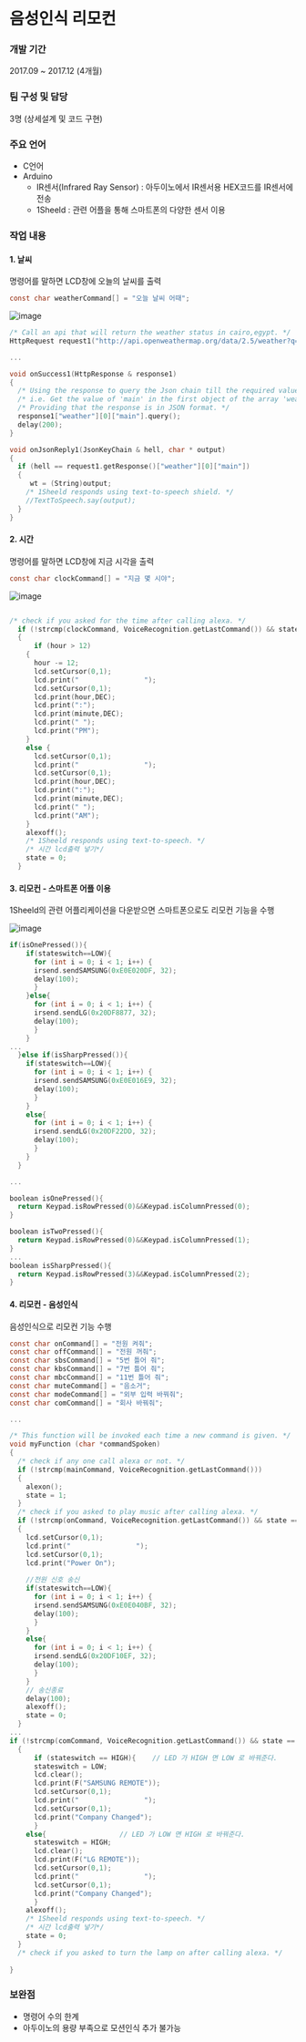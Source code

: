 # 음성인식 리모컨

### 개발 기간
2017.09 ~ 2017.12 (4개월)

### 팀 구성 및 담당
3명 (상세설계 및 코드 구현)

### 주요 언어
- C언어
- Arduino 
	- IR센서(Infrared Ray Sensor) : 아두이노에서 IR센서용 HEX코드를 IR센서에 전송
	- 1Sheeld : 관련 어플을 통해 스마트폰의 다양한 센서 이용

### 작업 내용
#### 1. 날씨
명령어를 말하면 LCD창에 오늘의 날씨를 출력
```c
const char weatherCommand[] = "오늘 날씨 어때";
```

![image](https://user-images.githubusercontent.com/67365433/93769973-8eb78400-fc56-11ea-849e-53018f3a696a.png)

```c
/* Call an api that will return the weather status in cairo,egypt. */
HttpRequest request1("http://api.openweathermap.org/data/2.5/weather?q=Daejeon,KR&appid=4a31a9b440ac1403c36357cb7c4feaa2");

...

void onSuccess1(HttpResponse & response1)
{
  /* Using the response to query the Json chain till the required value. */
  /* i.e. Get the value of 'main' in the first object of the array 'weather' in the response. */
  /* Providing that the response is in JSON format. */
  response1["weather"][0]["main"].query();
  delay(200);
}

void onJsonReply1(JsonKeyChain & hell, char * output)
{
  if (hell == request1.getResponse()["weather"][0]["main"])
  {
     wt = (String)output;
    /* 1Sheeld responds using text-to-speech shield. */
    //TextToSpeech.say(output);
  }
}
```

#### 2. 시간
명령어를 말하면 LCD창에 지금 시각을 출력
```c
const char clockCommand[] = "지금 몇 시야";
```

![image](https://user-images.githubusercontent.com/67365433/93770268-eeae2a80-fc56-11ea-8a8f-1c2456a2613d.png)

```c

/* check if you asked for the time after calling alexa. */
  if (!strcmp(clockCommand, VoiceRecognition.getLastCommand()) && state == 1)
  { 
      if (hour > 12)
    { 
      hour -= 12;
      lcd.setCursor(0,1);
      lcd.print("                ");
      lcd.setCursor(0,1);
      lcd.print(hour,DEC);
      lcd.print(":");
      lcd.print(minute,DEC);
      lcd.print(" ");
      lcd.print("PM");
    }
    else {
      lcd.setCursor(0,1);
      lcd.print("                ");
      lcd.setCursor(0,1);
      lcd.print(hour,DEC);
      lcd.print(":");
      lcd.print(minute,DEC);
      lcd.print(" ");
      lcd.print("AM");
    }
    alexoff();
    /* 1Sheeld responds using text-to-speech. */
    /* 시간 lcd출력 넣기*/
    state = 0;
  }
```

#### 3. 리모컨 - 스마트폰 어플 이용
1Sheeld의 관련 어플리케이션을 다운받으면 스마트폰으로도 리모컨 기능을 수행

![image](https://user-images.githubusercontent.com/67365433/93770867-bf4bed80-fc57-11ea-9869-8398b09eefcd.png)

```c
if(isOnePressed()){
    if(stateswitch==LOW){
      for (int i = 0; i < 1; i++) {
      irsend.sendSAMSUNG(0xE0E020DF, 32);
      delay(100);
      }
    }else{
      for (int i = 0; i < 1; i++) {
      irsend.sendLG(0x20DF8877, 32);
      delay(100);
      }
    }
...
  }else if(isSharpPressed()){
    if(stateswitch==LOW){
      for (int i = 0; i < 1; i++) {
      irsend.sendSAMSUNG(0xE0E016E9, 32);
      delay(100);
      }
    }
    else{
      for (int i = 0; i < 1; i++) {
      irsend.sendLG(0x20DF22DD, 32);
      delay(100);
      }
    }
  }

...

boolean isOnePressed(){
  return Keypad.isRowPressed(0)&&Keypad.isColumnPressed(0);
}

boolean isTwoPressed(){
  return Keypad.isRowPressed(0)&&Keypad.isColumnPressed(1);
}
...
boolean isSharpPressed(){
  return Keypad.isRowPressed(3)&&Keypad.isColumnPressed(2);
}

```

#### 4. 리모컨 - 음성인식
음성인식으로 리모컨 기능 수행

```c
const char onCommand[] = "전원 켜줘";
const char offCommand[] = "전원 꺼줘";
const char sbsCommand[] = "5번 틀어 줘";
const char kbsCommand[] = "7번 틀어 줘";
const char mbcCommand[] = "11번 틀어 줘";
const char muteCommand[] = "음소거";
const char modeCommand[] = "외부 입력 바꿔줘";
const char comCommand[] = "회사 바꿔줘";

...

/* This function will be invoked each time a new command is given. */
void myFunction (char *commandSpoken)
{
  /* check if any one call alexa or not. */
  if (!strcmp(mainCommand, VoiceRecognition.getLastCommand()))
  {
    alexon();
    state = 1;
  }
  /* check if you asked to play music after calling alexa. */
  if (!strcmp(onCommand, VoiceRecognition.getLastCommand()) && state == 1)
  {
    lcd.setCursor(0,1);
    lcd.print("                ");
    lcd.setCursor(0,1);
    lcd.print("Power On");
   
    //전원 신호 송신
    if(stateswitch==LOW){
      for (int i = 0; i < 1; i++) {
      irsend.sendSAMSUNG(0xE0E040BF, 32);
      delay(100);
      }
    }
    else{
      for (int i = 0; i < 1; i++) {
      irsend.sendLG(0x20DF10EF, 32);
      delay(100);
      }
    }
    // 송신종료
    delay(100);
    alexoff();
    state = 0;
  }
...
if (!strcmp(comCommand, VoiceRecognition.getLastCommand()) && state == 1)
  { 
      if (stateswitch == HIGH){    // LED 가 HIGH 면 LOW 로 바꿔준다.
      stateswitch = LOW;
      lcd.clear();
      lcd.print(F("SAMSUNG REMOTE"));
      lcd.setCursor(0,1);
      lcd.print("                ");
      lcd.setCursor(0,1);
      lcd.print("Company Changed");
      }
    else{                  // LED 가 LOW 면 HIGH 로 바꿔준다.
      stateswitch = HIGH;
      lcd.clear();
      lcd.print(F("LG REMOTE"));
      lcd.setCursor(0,1);
      lcd.print("                ");
      lcd.setCursor(0,1);
      lcd.print("Company Changed");
      }
    alexoff();
    /* 1Sheeld responds using text-to-speech. */
    /* 시간 lcd출력 넣기*/
    state = 0;
  }
  /* check if you asked to turn the lamp on after calling alexa. */
  
}
```

### 보완점
- 명령어 수의 한계
- 아두이노의 용량 부족으로 모션인식 추가 불가능

